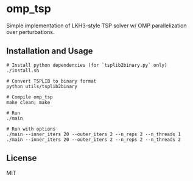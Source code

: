 # omp_tsp

Simple implementation of LKH3-style TSP solver w/ OMP parallelization over perturbations.

## Installation and Usage

```
# Install python dependencies (for `tsplib2binary.py` only)
./install.sh

# Convert TSPLIB to binary format
python utils/tsplib2binary

# Compile omp_tsp
make clean; make

# Run
./main

# Run with options
./main --inner_iters 20 --outer_iters 2 --n_reps 2 --n_threads 1
./main --inner_iters 20 --outer_iters 2 --n_reps 2 --n_threads 2
```

## License

MIT